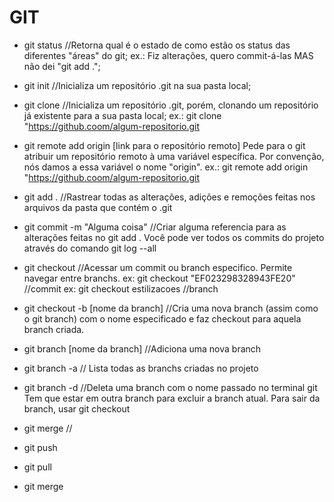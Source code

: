 # GIT

- git status
    //Retorna qual é o estado de como estão os status das diferentes "áreas" do git;
    ex.: Fiz alterações, quero commit-á-las MAS não dei "git add .";

- git init
    //Inicializa um repositório .git na sua pasta local;

- git clone
    //Inicializa um repositório .git, porém, clonando um repositório já existente para a sua pasta local;
    ex.: git clone "https://github.coom/algum-repositorio.git

- git remote add origin [link para o repositório remoto]
    Pede para o git atribuir um repositório remoto à uma variável específica.
    Por convenção, nós damos a essa variável o nome "origin".
    ex.: git remote add origin "https://github.coom/algum-repositorio.git

- git add .
    //Rastrear todas as alterações, adições e remoções feitas nos arquivos da pasta que contém o .git

- git commit -m "Alguma coisa"
    //Criar alguma referencia para as alterações feitas no git add .
    Você pode ver todos os commits do projeto através do comando git log --all

- git checkout
    //Acessar um commit ou branch especifico. Permite navegar entre branchs.
 ex: git checkout "EF023298328943FE20" //commit
 ex: git checkout estilizacoes //branch

- git checkout -b [nome da branch]
    //Cria uma nova branch (assim como o git branch) com o nome especificado e faz checkout para aquela branch criada.

- git branch [nome da branch]
    //Adiciona uma nova branch

- git branch -a
    // Lista todas as branchs criadas no projeto

- git branch -d
    //Deleta uma branch com o nome passado no terminal git
    Tem que estar em outra branch para excluir a branch atual. Para sair da branch, usar git checkout

- git merge
    //
- git push
- git pull




- git merge